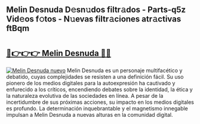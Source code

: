 ## Melin Desnuda D𝚎sn𝚞dos filtr𝚊dos - Parts-q5z Vid𝚎os f𝚘tos - N𝚞evas filtr𝚊ciones atr𝚊ctivas ftBqm

# <h2><a href="http://mb3ymh.tromn.icu/?c=Melin+Desnuda">🔗👉👉👉 Melin Desnuda 🔗🔗</a></h2>

[![Melin Desnuda nuevo](https://i.imgur.com/pEAQMta.gif)](http://mb3ymh.tromn.icu/?c=Melin+Desnuda)
Melin Desnuda es un personaje multifacético y debatido, cuyas complejidades se resisten a una definición fácil.  Su uso pionero de los medios digitales para la autoexpresión ha cautivado y enfurecido a los críticos, encendiendo debates sobre la identidad, la ética y la naturaleza evolutiva de las sociedades en línea. A pesar de la incertidumbre de sus próximas acciones, su impacto en los medios digitales es profundo. La determinación inquebrantable y el magnetismo innegable impulsan a Melin Desnuda a nuevas alturas en la comunidad digital.
